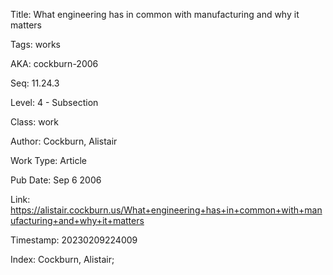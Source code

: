 Title:  What engineering has in common with manufacturing and why it matters

Tags:   works

AKA:    cockburn-2006

Seq:    11.24.3

Level:  4 - Subsection

Class:  work

Author: Cockburn, Alistair

Work Type: Article

Pub Date: Sep 6 2006

Link:   https://alistair.cockburn.us/What+engineering+has+in+common+with+manufacturing+and+why+it+matters

Timestamp: 20230209224009

Index:  Cockburn, Alistair; 

